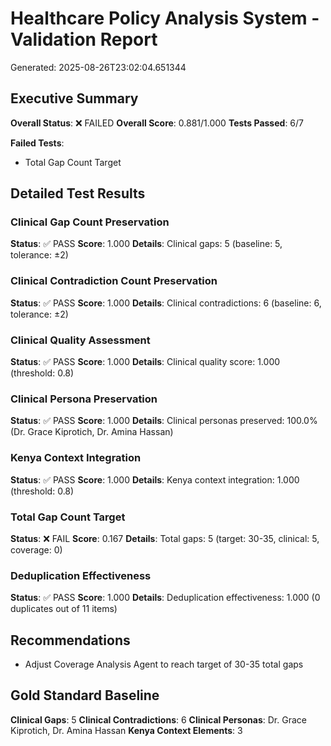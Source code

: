 # Healthcare Policy Analysis System - Validation Report
Generated: 2025-08-26T23:02:04.651344

## Executive Summary
**Overall Status**: ❌ FAILED
**Overall Score**: 0.881/1.000
**Tests Passed**: 6/7

**Failed Tests**:
- Total Gap Count Target

## Detailed Test Results

### Clinical Gap Count Preservation
**Status**: ✅ PASS
**Score**: 1.000
**Details**: Clinical gaps: 5 (baseline: 5, tolerance: ±2)

### Clinical Contradiction Count Preservation
**Status**: ✅ PASS
**Score**: 1.000
**Details**: Clinical contradictions: 6 (baseline: 6, tolerance: ±2)

### Clinical Quality Assessment
**Status**: ✅ PASS
**Score**: 1.000
**Details**: Clinical quality score: 1.000 (threshold: 0.8)

### Clinical Persona Preservation
**Status**: ✅ PASS
**Score**: 1.000
**Details**: Clinical personas preserved: 100.0% (Dr. Grace Kiprotich, Dr. Amina Hassan)

### Kenya Context Integration
**Status**: ✅ PASS
**Score**: 1.000
**Details**: Kenya context integration: 1.000 (threshold: 0.8)

### Total Gap Count Target
**Status**: ❌ FAIL
**Score**: 0.167
**Details**: Total gaps: 5 (target: 30-35, clinical: 5, coverage: 0)

### Deduplication Effectiveness
**Status**: ✅ PASS
**Score**: 1.000
**Details**: Deduplication effectiveness: 1.000 (0 duplicates out of 11 items)

## Recommendations
- Adjust Coverage Analysis Agent to reach target of 30-35 total gaps

## Gold Standard Baseline
**Clinical Gaps**: 5
**Clinical Contradictions**: 6
**Clinical Personas**: Dr. Grace Kiprotich, Dr. Amina Hassan
**Kenya Context Elements**: 3
